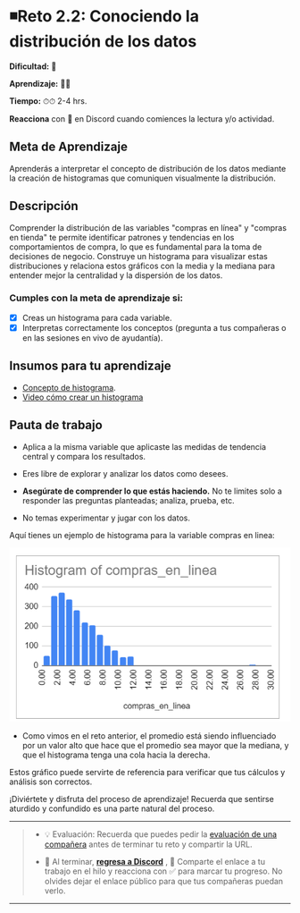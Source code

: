 # ◾Reto 2.2: Conociendo la distribución de los datos

**Dificultad:** 🌻

**Aprendizaje:** 🍯🍯

**Tiempo:** ⏱⏱ 2-4 hrs.

**Reacciona** con :eyes: en Discord cuando comiences la lectura y/o actividad.

## Meta de Aprendizaje

Aprenderás a interpretar el concepto de distribución de los datos mediante la creación de histogramas que comuniquen visualmente la distribución.

## Descripción

Comprender la distribución de las variables "compras en línea" y "compras en tienda" te permite identificar patrones y tendencias en los comportamientos de compra, lo que es fundamental para la toma de decisiones de negocio. Construye un histograma para visualizar estas distribuciones y relaciona estos gráficos con la media y la mediana para entender mejor la centralidad y la dispersión de los datos. 

### Cumples con la meta de aprendizaje si:

- [x] Creas un histograma para cada variable.
- [x] Interpretas correctamente los conceptos (pregunta a tus compañeras o en las sesiones en vivo de ayudantía).

## Insumos para tu aprendizaje

- [Concepto de histograma](https://docs.google.com/document/d/1-0USmtgZ1-mBw6G_E8OIoCkdvfjFDAeMJf28_gtNF9U/edit?usp=sharing).
- [Video cómo crear un histograma](https://www.youtube.com/watch?v=3fD_nqhQILA) 

## Pauta de trabajo

- Aplica a la misma variable que aplicaste las medidas de tendencia central y compara los resultados.

- Eres libre de explorar y analizar los datos como desees.

- **Asegúrate de comprender lo que estás haciendo.** No te limites solo a responder las preguntas planteadas; analiza, prueba, etc.

- No temas experimentar y jugar con los datos.

Aquí tienes un ejemplo de histograma para la variable compras en linea:

![image](assets/350083365-6d1a39a3-307b-4744-b95c-26afbf350f2d.png)

- Como vimos en el reto anterior, el promedio está siendo influenciado por un valor alto que hace que el promedio sea mayor que la mediana, y que el histograma tenga una cola hacia la derecha.

Estos gráfico puede servirte de referencia para verificar que tus cálculos y análisis son correctos.

¡Diviértete y disfruta del proceso de aprendizaje! Recuerda que sentirse aturdido y confundido es una parte natural del proceso.

---

> - 💡 Evaluación: Recuerda que puedes pedir la [evaluación de una compañera](../curruculum_model/lea_model_06_assessment.md) antes de terminar tu reto y compartir la URL.
> 
> - :mega: Al terminar, [**regresa a Discord**](https://discord.com/channels/1209273049304666113/1209888657507487744) , 💬 Comparte el enlace a tu trabajo en el hilo y reacciona con ✅ para marcar tu progreso. No olvides dejar el enlace público para que tus compañeras puedan verlo.

---
